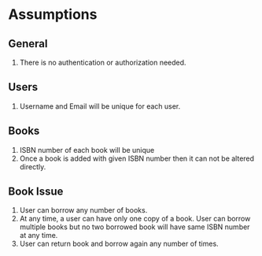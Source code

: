 # Assumptions

## General
1. There is no authentication or authorization needed.

## Users
1. Username and Email will be unique for each user.

## Books
1. ISBN number of each book will be unique
2. Once a book is added with given ISBN number then it can not be altered directly.

## Book Issue
1. User can borrow any number of books.
2. At any time, a user can have only one copy of a book. User can borrow multiple books but no two borrowed book will have same ISBN number at any time.
3. User can return book and borrow again any number of times.